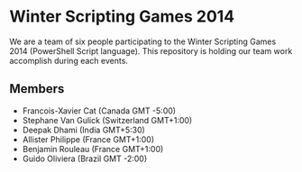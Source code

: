 Winter Scripting Games 2014
========================

We are a team of six people participating to the Winter Scripting Games 2014 (PowerShell Script language).
This repository is holding our team work accomplish during each events.

Members
-------

* Francois-Xavier Cat (Canada GMT -5:00)
* Stephane Van Gulick (Switzerland GMT+1:00)
* Deepak Dhami (India GMT+5:30)
* Allister Philippe (France GMT+1:00)
* Benjamin Rouleau (France GMT+1:00)
* Guido Oliviera (Brazil GMT -2:00)
